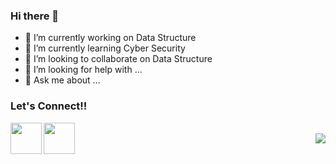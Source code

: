 ### Hi there 👋


- 🔭 I’m currently working on Data Structure
- 🌱 I’m currently learning Cyber Security
- 👯 I’m looking to collaborate on Data Structure
- 🤔 I’m looking for help with ...
- 💬 Ask me about ...




### Let's Connect!!

<a href="https://www.linkedin.com/in/mohit-kumar-73528918b/">
  <img align="left" width="50px" src="https://img.icons8.com/plasticine/2x/linkedin.png" />
</a>
<a href = "mailto: singla45567@gmail.com">
  <img align="left" width="50px" src="https://img.icons8.com/plasticine/2x/gmail.png" />
</a>
<br>
<img align="right" src="https://rushter.com/counter.svg">




